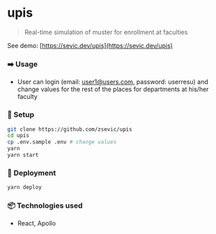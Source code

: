 # upis

> Real-time simulation of muster for enrollment at faculties

See demo: [https://sevic.dev/upis](https://sevic.dev/upis)

### :arrow_right: Usage

- User can login (email: user1@users.com, password: userresu) and change values for the rest of the places for departments at his/her faculty

### :wrench: Setup

```bash
git clone https://github.com/zsevic/upis
cd upis
cp .env.sample .env # change values
yarn
yarn start
```

### :rocket: Deployment

```bash
yarn deploy
```

### :package: Technologies used

- React, Apollo
